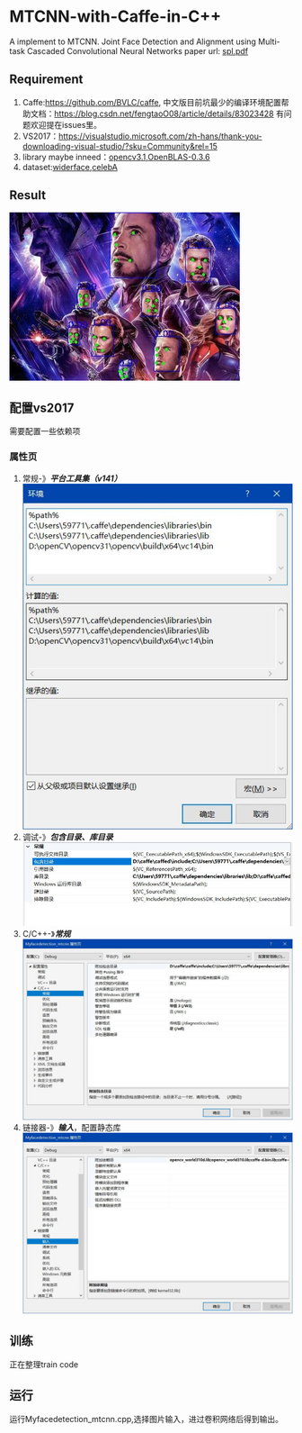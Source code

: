 # MTCNN-with-Caffe-in-C++
A implement to MTCNN.
Joint Face Detection and Alignment using Multi-task Cascaded Convolutional Neural Networks
paper url: [spl.pdf](https://github.com/happynear/MTCNN_face_detection_alignment/blob/master/paper/spl.pdf)

## Requirement
1. Caffe:https://github.com/BVLC/caffe, 中文版目前坑最少的编译环境配置帮助文档：https://blog.csdn.net/fengtaoO08/article/details/83023428 
    有问题欢迎提在issues里。
2. VS2017：https://visualstudio.microsoft.com/zh-hans/thank-you-downloading-visual-studio/?sku=Community&rel=15
3. library maybe inneed：[opencv3.1](https://github.com/opencv/opencv/archive/3.1.0.zip),[OpenBLAS-0.3.6](http://www.openblas.net/)
4. dataset:[widerface](http://shuoyang1213.me/WIDERFACE/),[celebA](http://mmlab.ie.cuhk.edu.hk/projects/CelebA.html)

## Result 
![MTCNN-facedetection](https://github.com/leonardozcm/MTCNN-with-Caffe/blob/master/Myfacedetection_mtcnn/image/0.jpg)

## 配置vs2017
需要配置一些依赖项

### 属性页
1. 常规-》***平台工具集（v141）***
![常规](https://github.com/leonardozcm/MTCNN-with-Caffe/blob/master/Myfacedetection_mtcnn/image/vscompile01.jpg)
2. 调试-》***包含目录、库目录***
![调试](https://github.com/leonardozcm/MTCNN-with-Caffe/blob/master/Myfacedetection_mtcnn/image/vscompile02.jpg)
3. C/C++-》***常规***
![C/C++](https://github.com/leonardozcm/MTCNN-with-Caffe/blob/master/Myfacedetection_mtcnn/image/vscompile03.jpg)
4. 链接器-》***输入***，配置静态库
![链接器](https://github.com/leonardozcm/MTCNN-with-Caffe/blob/master/Myfacedetection_mtcnn/image/vscompile04.jpg)

## 训练
正在整理train code

## 运行
运行Myfacedetection_mtcnn.cpp,选择图片输入，进过卷积网络后得到输出。

